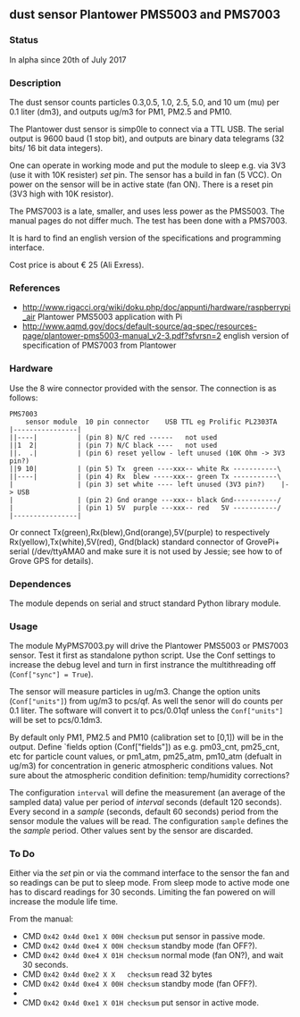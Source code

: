 ## dust sensor Plantower PMS5003 and PMS7003
### Status
In alpha since 20th of July 2017

### Description
The dust sensor counts particles 0.3,0.5, 1.0, 2.5, 5.0, and 10 um (mu) per 0.1 liter (dm3),  and outputs ug/m3 for PM1, PM2.5 and PM10.

The Plantower dust sensor is simp0le to connect via a TTL USB. The serial output is 9600 baud (1 stop bit), and outputs are binary data telegrams (32 bits/ 16 bit data integers).

One can operate in working mode and put the module to sleep e.g. via 3V3 (use it with 10K resister) *set* pin.
The sensor has a build in fan (5 VCC). On power on the sensor will be in active state (fan ON). There is a reset pin (3V3 high with 10K resistor).

The PMS7003 is a late, smaller, and uses less power as the PMS5003. The manual pages do not differ much. The test has been done with a PMS7003.

It is hard to find an english version of the specifications and programming interface.

Cost price is about € 25 (Ali Exress).

### References
* http://www.rigacci.org/wiki/doku.php/doc/appunti/hardware/raspberrypi_air Plantower PMS5003 application with Pi
* http://www.aqmd.gov/docs/default-source/aq-spec/resources-page/plantower-pms5003-manual_v2-3.pdf?sfvrsn=2 english version of specification of PMS7003 from Plantower

### Hardware
Use the 8 wire connector provided with the sensor. The connection is as follows:
```
PMS7003
    sensor module  10 pin connector    USB TTL eg Prolific PL2303TA
|----------------|
||----|          | (pin 8) N/C red ------   not used
||1  2|          | (pin 7) N/C black ----   not used
||.  .|          | (pin 6) reset yellow - left unused (10K Ohm -> 3V3 pin?)
||9 10|          | (pin 5) Tx  green ----xxx-- white Rx -----------\
||----|          | (pin 4) Rx  blew -----xxx-- green Tx -----------\
|                | (pin 3) set white ---- left unused (3V3 pin?)    |-> USB
|                | (pin 2) Gnd orange ---xxx-- black Gnd-----------/
|                | (pin 1) 5V  purple ---xxx-- red   5V -----------/
|----------------|
```
Or connect Tx(green),Rx(blew),Gnd(orange),5V(purple) to respectively Rx(yellow),Tx(white),5V(red), Gnd(black) standard connector of GrovePi+ serial (/dev/ttyAMA0 and make sure it is not used by Jessie; see how to of Grove GPS for details).
### Dependences
The module depends on serial and struct standard Python library module.

### Usage
The module MyPMS7003.py will drive the Plantower PMS5003 or PMS7003 sensor. Test it first as standalone python script. Use the Conf settings to increase the debug level and turn in first instrance the multithreading off (`Conf["sync"] = True`).

The sensor will measure particles in ug/m3. Change the option units (`Conf["units"]`) from ug/m3 to pcs/qf. As well the senor will do counts per 0.1 liter. The software will convert it to pcs/0.01qf unless the `Conf["units"]` will be set to pcs/0.1dm3.

By default only PM1, PM2.5 and PM10 (calibration set to [0,1]) will be in the output. Define `fields option (Conf["fields"]) as e.g. pm03_cnt, pm25_cnt, etc for particle count values, or pm1_atm, pm25_atm, pm10_atm (defualt in ug/m3) for concentration in generic atmospheric conditions values.
Not sure about the atmospheric condition definition: temp/humidity corrections?

The configuration `interval` will define the measurement (an average of the sampled data) value per period of *interval* seconds (default 120 seconds).
Every second in a *sample* (seconds, default 60 seconds) period from the sensor module the values will be read.
The configuration `sample` defines the the *sample* period. Other values sent by the sensor are discarded.

### To Do
Either via the *set* pin or via the command interface to the sensor the fan and so readings can be put to sleep mode. From sleep mode to active mode one has to discard readings for 30 seconds. Limiting the fan powered on will increase the module life time.

From the manual:
* CMD `0x42 0x4d 0xe1 X 00H checksum` put sensor in passive mode.
* CMD `0x42 0x4d 0xe4 X 00H checksum` standby mode (fan OFF?).
* CMD `0x42 0x4d 0xe4 X 01H checksum` normal mode (fan ON?), and wait 30 seconds.
* CMD `0x42 0x4d 0xe2 X X   checksum` read 32 bytes
* CMD `0x42 0x4d 0xe4 X 00H checksum` standby mode (fan OFF?).
*
* CMD `0x42 0x4d 0xe1 X 01H checksum` put sensor in active mode.
